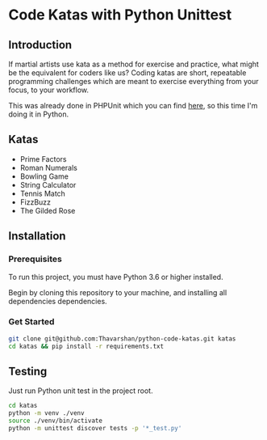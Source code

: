 # Code Katas with Python Unittest

## Introduction

If martial artists use kata as a method for exercise and practice, what might be the equivalent for coders like us? Coding katas are short, repeatable programming challenges which are meant to exercise everything from your focus, to your workflow.

This was already done in PHPUnit which you can find [here](https://github.com/Thavarshan/phpunit-code-katas), so this time I'm doing it in Python.

## Katas

- Prime Factors
- Roman Numerals
- Bowling Game
- String Calculator
- Tennis Match
- FizzBuzz
- The Gilded Rose

## Installation

### Prerequisites

To run this project, you must have Python 3.6 or higher installed.

Begin by cloning this repository to your machine, and installing all dependencies dependencies.

### Get Started

```bash
git clone git@github.com:Thavarshan/python-code-katas.git katas
cd katas && pip install -r requirements.txt
```

## Testing

Just run Python unit test in the project root.

```bash
cd katas
python -m venv ./venv
source ./venv/bin/activate
python -m unittest discover tests -p '*_test.py'
```
